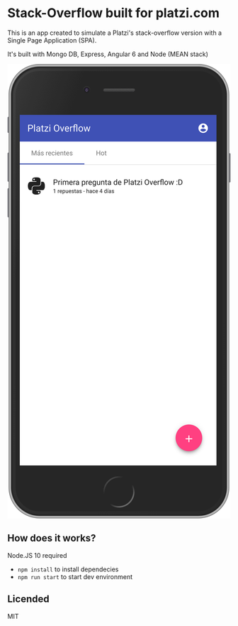 # Stack-Overflow built for platzi.com

This is an app created to simulate a Platzi's stack-overflow version with a Single Page Application (SPA).

It's built with Mongo DB, Express, Angular 6 and Node (MEAN stack)

![App screenshot](./.readme-static/screenshot.png)

## How does it works?

Node.JS 10 required

* `npm install` to install dependecies
* `npm run start` to start dev environment

## Licended

MIT
